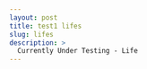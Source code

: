 ```yaml
---
layout: post
title: test1 lifes
slug: lifes
description: >
  Currently Under Testing - Life
---
```

